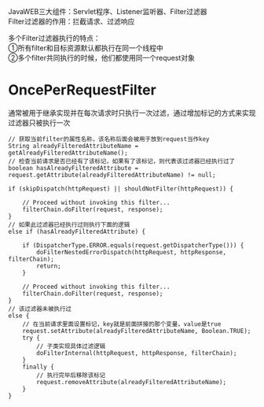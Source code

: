 JavaWEB三大组件：Servlet程序、Listener监听器、Filter过滤器  
Filter过滤器的作用：拦截请求、过滤响应  


多个Filter过滤器执行的特点：  
①所有filter和目标资源默认都执行在同一个线程中  
②多个filter共同执行的时候，他们都使用同一个request对象  

# OncePerRequestFilter
通常被用于继承实现并在每次请求时只执行一次过滤，通过增加标记的方式来实现过滤器只被执行一次
```
// 获取当前filter的属性名称，该名称后面会被用于放到request当作key
String alreadyFilteredAttributeName = getAlreadyFilteredAttributeName();
// 检查当前请求是否已经有了该标记，如果有了该标记，则代表该过滤器已经执行过了
boolean hasAlreadyFilteredAttribute = request.getAttribute(alreadyFilteredAttributeName) != null;

if (skipDispatch(httpRequest) || shouldNotFilter(httpRequest)) {

	// Proceed without invoking this filter...
	filterChain.doFilter(request, response);
}
// 如果此过滤器已经执行过则执行下面的逻辑
else if (hasAlreadyFilteredAttribute) {

	if (DispatcherType.ERROR.equals(request.getDispatcherType())) {
		doFilterNestedErrorDispatch(httpRequest, httpResponse, filterChain);
		return;
	}

	// Proceed without invoking this filter...
	filterChain.doFilter(request, response);
}
// 该过滤器未被执行过
else {
    // 在当前请求里面设置标记，key就是前面拼接的那个变量，value是true
	request.setAttribute(alreadyFilteredAttributeName, Boolean.TRUE);
	try {
        // 子类实现具体过滤逻辑
		doFilterInternal(httpRequest, httpResponse, filterChain);
	}
	finally {
        // 执行完毕后移除该标记
		request.removeAttribute(alreadyFilteredAttributeName);
	}
}
```